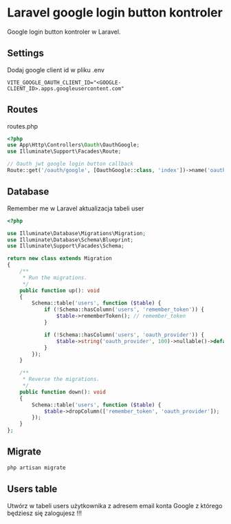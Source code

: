 # Laravel google login button kontroler
Google login button kontroler w Laravel.

## Settings
Dodaj google client id w pliku .env

```env
VITE_GOOGLE_OAUTH_CLIENT_ID="<GOOGLE-CLIENT_ID>.apps.googleusercontent.com"
```

## Routes

routes.php

```php
<?php
use App\Http\Controllers\Oauth\OauthGoogle;
use Illuminate\Support\Facades\Route;

// Oauth jwt google login button callback
Route::get('/oauth/google', [OauthGoogle::class, 'index'])->name('oauth.google');
```

## Database

Remember me w Laravel aktualizacja tabeli user

```php
<?php

use Illuminate\Database\Migrations\Migration;
use Illuminate\Database\Schema\Blueprint;
use Illuminate\Support\Facades\Schema;

return new class extends Migration
{
	/**
	 * Run the migrations.
	 */
	public function up(): void
	{
		Schema::table('users', function ($table) {
			if (!Schema::hasColumn('users', 'remember_token')) {
				$table->rememberToken(); // remember_token
			}

			if (!Schema::hasColumn('users', 'oauth_provider')) {
				$table->string('oauth_provider', 100)->nullable()->default(null);
			}
		});
	}

	/**
	 * Reverse the migrations.
	 */
	public function down(): void
	{
		Schema::table('users', function ($table) {
			$table->dropColumn(['remember_token', 'oauth_provider']);
		});
	}
};
```

## Migrate

```sh
php artisan migrate
```

## Users table

Utwórz w tabeli users użytkownika z adresem email konta Google z którego będziesz się zalogujesz !!!
